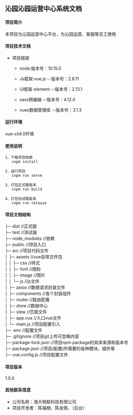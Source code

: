 沁园沁园运营中心系统文档
-------
#### 项目简介
本项目为沁园运营中心平台，为沁园运营、客服等员工使用

#### 项目技术文档

   - 项目框架
     - node:版本号：10.15.0
    
     - Js框架:vue.js  --版本号：2.6.11
     
     - UI框架  element  --版本号：2.13.1
     
     - sass预编辑  --版本号：4.12.0
     
     - vuex数据管理库    --版本号：3.1.3  
      
 

#### 运行环境
  vue-cli4.0环境
   
#### 使用说明 
  
    1、下载项目依赖
       cnpm install
       
    2、运行项目
       cnpm run serve
    		
    3、打包正式服版本
       cnpm run build 
	   
    4、打包测试服版本
       cnpm run release 

#### 项目文档结构
├─ dist            //正式服   
├─ test            //测试服                                         
├─ node_modules    //依赖  
├─ public          //项目入口      
├─ src             //项目代码文件  
│  ├─ assets       //vue自带文件包   
│  │   ├─ css         //样式     
│  │   ├─ font        //图标       
│  │   ├─ image       //图片      
│  │   └─ js          //js文件             
│  ├─ axios        //数据请求封装文件  
│  ├─ components   //各个封装组件   
│  ├─ router       //路由配置                 
│  ├─ store        //数据中心  
│  ├─ view         //页面文件      
│  ├─ app.vue      //入口vue文件       
│  └─ main.js      //项目配置引入        
├─ .env            //配置文件       
├─ .gitignore          //项目git上传可忽略内容   
├─ package-lock.json   //项目npm package的具体来源和版本号   
├─ package.json        //项目(配置)所需要的各种模块、插件等            
├─ vue.config.js          //项目配置文件 
#### 项目版本
   1.0.0
    
#### 其他联系信息
   
   - 公司名称：海大物联科技有限公司
   - 项目开发者：陈福根、陈金佩、（后台）
